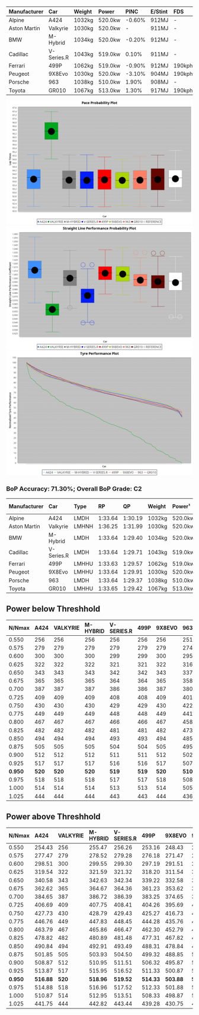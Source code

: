 | Manufacturer | Car        | Weight | Power   | PINC    | E/Stint | FDS     |
|:-|:-|:-|:-|:-|:-|:-|
| Alpine       | A424       | 1032kg | 520.0kw | -0.60%  | 912MJ   |    -    |
| Aston Martin | Valkyrie   | 1030kg | 520.0kw |    -    | 911MJ   |    -    |
| BMW          | M-Hybrid   | 1034kg | 520.0kw | -0.20%  | 912MJ   |    -    |
| Cadillac     | V-Series.R | 1043kg | 519.0kw | 0.10%   | 911MJ   |    -    |
| Ferrari      | 499P       | 1062kg | 519.0kw | -0.90%  | 912MJ   | 190kph  |
| Peugeot      | 9X8Evo     | 1030kg | 520.0kw | -3.10%  | 904MJ   | 190kph  |
| Porsche      | 963        | 1038kg | 510.0kw | 1.90%   | 908MJ   |    -    |
| Toyota       | GR010      | 1067kg | 513.0kw | 1.30%   | 917MJ   | 190kph  |

![PACECHART](./IMG/AUTO.png)
![STRAIGHTLINEPERFORMANCECHART](./IMG/AUTO_sp.png)
![TYREPERFORMANCECHART](./IMG/AUTO_tw.png)

### BoP Accuracy: 71.30%; Overall BoP Grade: C2
| Manufacturer | Car        | Type  | RP      | QP      | Weight | Power¹  | Threshhold | PINC    | Power²   | E/Stint | AVG Vmax  | FDS     | RDLC | L/Stint | BOP-Grade | Model Accuracy | Model Points | Match%  | SimDiff |
|:-|:-|:-|:-|:-|:-|:-|:-|:-|:-|:-|:-|:-|:-|:-|:-|:-|:-|:-|:-|
| Alpine       | A424       | LMDH  | 1:33.64 | 1:30.19 | 1032kg | 520.0kw | 250.0kph   | -0.60%  | 516.90kw |  912MJ  | 316.54kph |    -    | 1.02 | 37      | -B2       | 99.49%         | 1360         | 84.98%  | +0.12   |
| Aston Martin | Valkyrie   | LMHNH | 1:36.25 | 1:31.99 | 1030kg | 520.0kw | 0.0kph     |    -    | 520.00kw |  911MJ  | 307.13kph |    -    | 1.03 | 37      | +Ω2       | 100.00%        | 312          | -11.15% | #       |
| BMW          | M-Hybrid   | LMDH  | 1:33.64 | 1:29.40 | 1034kg | 520.0kw | 250.0kph   | -0.20%  | 519.00kw |  912MJ  | 315.35kph |    -    | 1.02 | 37      | -B2       | 98.62%         | 2363         | 84.86%  | -0.13   |
| Cadillac     | V-Series.R | LMDH  | 1:33.64 | 1:29.71 | 1043kg | 519.0kw | 250.0kph   | 0.10%   | 519.50kw |  911MJ  | 309.67kph |    -    | 1.02 | 37      | -B1       | 98.50%         | 4201         | 85.06%  | +0.49   |
| Ferrari      | 499P       | LMHHU | 1:33.63 | 1:29.57 | 1062kg | 519.0kw | 250.0kph   | -0.90%  | 514.30kw |  912MJ  | 313.56kph | 190kph  | 1.02 | 37      | -B2       | 100.00%        | 4441         | 81.21%  | -0.15   |
| Peugeot      | 9X8Evo     | LMHHU | 1:33.64 | 1:29.91 | 1030kg | 520.0kw | 250.0kph   | -3.10%  | 503.90kw |  904MJ  | 314.93kph | 190kph  | 1.03 | 37      | -C1       | 100.00%        | 808          | 78.28%  | -0.04   |
| Porsche      | 963        | LMDH  | 1:33.64 | 1:29.37 | 1038kg | 510.0kw | 250.0kph   | 1.90%   | 519.70kw |  908MJ  | 313.40kph |    -    | 1.02 | 37      | -B2       | 99.87%         | 12613        | 82.81%  | -0.12   |
| Toyota       | GR010      | LMHHU | 1:33.65 | 1:29.42 | 1067kg | 513.0kw | 250.0kph   | 1.30%   | 519.70kw |  917MJ  | 311.04kph | 190kph  | 1.02 | 37      | -B2       | 99.73%         | 2956         | 84.37%  | +0.03   |

## Power below Threshhold
| N/Nmax    | A424    | VALKYRIE | M-HYBRID | V-SERIES.R | 499P    | 9X8EVO  | 963     | GR010   |
|:-|:-|:-|:-|:-|:-|:-|:-|:-|
|  0.550    |  256    |  256     |  256     |  256       |  256    |  256    |  251    |  253    |
|  0.575    |  279    |  279     |  279     |  279       |  279    |  279    |  274    |  276    |
|  0.600    |  300    |  300     |  300     |  299       |  299    |  300    |  295    |  296    |
|  0.625    |  322    |  322     |  322     |  321       |  321    |  322    |  316    |  317    |
|  0.650    |  343    |  343     |  343     |  342       |  342    |  343    |  337    |  338    |
|  0.675    |  365    |  365     |  365     |  364       |  364    |  365    |  358    |  360    |
|  0.700    |  387    |  387     |  387     |  386       |  386    |  387    |  380    |  382    |
|  0.725    |  409    |  409     |  409     |  408       |  408    |  409    |  401    |  403    |
|  0.750    |  430    |  430     |  430     |  429       |  429    |  430    |  422    |  424    |
|  0.775    |  449    |  449     |  449     |  448       |  448    |  449    |  441    |  443    |
|  0.800    |  467    |  467     |  467     |  466       |  466    |  467    |  458    |  461    |
|  0.825    |  482    |  482     |  482     |  481       |  481    |  482    |  473    |  476    |
|  0.850    |  494    |  494     |  494     |  493       |  493    |  494    |  485    |  487    |
|  0.875    |  505    |  505     |  505     |  504       |  504    |  505    |  495    |  498    |
|  0.900    |  512    |  512     |  512     |  511       |  511    |  512    |  502    |  505    |
|  0.925    |  517    |  517     |  517     |  516       |  516    |  517    |  507    |  510    |
| **0.950** | **520** | **520**  | **520**  | **519**    | **519** | **520** | **510** | **513** |
|  0.975    |  518    |  518     |  518     |  517       |  517    |  518    |  508    |  511    |
|  1.000    |  514    |  514     |  514     |  513       |  513    |  514    |  505    |  507    |
|  1.025    |  444    |  444     |  444     |  443       |  443    |  444    |  436    |  438    |

## Power above Threshhold
| N/Nmax    | A424       | VALKYRIE | M-HYBRID   | V-SERIES.R | 499P       | 9X8EVO     | 963        | GR010      |
|:-|:-|:-|:-|:-|:-|:-|:-|:-|
|  0.550    |  254.43    |  256     |  255.47    |  256.26    |  253.16    |  248.43    |  256.34    |  256.33    |
|  0.575    |  277.47    |  279     |  278.52    |  279.28    |  276.18    |  271.47    |  279.37    |  279.36    |
|  0.600    |  298.51    |  300     |  299.55    |  299.30    |  297.19    |  291.51    |  299.40    |  299.39    |
|  0.625    |  319.54    |  322     |  321.59    |  321.32    |  318.20    |  311.54    |  321.43    |  321.41    |
|  0.650    |  340.58    |  343     |  342.63    |  342.34    |  339.22    |  332.58    |  342.45    |  342.44    |
|  0.675    |  362.62    |  365     |  364.67    |  364.36    |  361.23    |  353.62    |  364.48    |  364.47    |
|  0.700    |  384.65    |  387     |  386.72    |  386.39    |  383.25    |  374.65    |  386.51    |  386.50    |
|  0.725    |  406.69    |  409     |  407.75    |  408.41    |  404.26    |  395.69    |  408.54    |  408.53    |
|  0.750    |  427.73    |  430     |  428.79    |  429.43    |  425.27    |  416.73    |  429.57    |  429.55    |
|  0.775    |  446.76    |  449     |  447.83    |  448.45    |  444.28    |  435.76    |  448.60    |  448.58    |
|  0.800    |  463.79    |  467     |  465.86    |  466.47    |  462.30    |  452.79    |  466.62    |  466.60    |
|  0.825    |  478.82    |  482     |  480.89    |  481.48    |  477.31    |  467.82    |  481.64    |  481.62    |
|  0.850    |  490.84    |  494     |  492.91    |  493.49    |  488.31    |  478.84    |  493.66    |  493.64    |
|  0.875    |  501.85    |  505     |  503.93    |  504.50    |  499.32    |  488.85    |  504.67    |  504.65    |
|  0.900    |  508.87    |  512     |  510.95    |  511.51    |  506.32    |  495.87    |  511.68    |  511.66    |
|  0.925    |  513.87    |  517     |  515.95    |  516.52    |  511.33    |  500.87    |  516.69    |  516.67    |
| **0.950** | **516.88** | **520**  | **518.96** | **519.52** | **514.33** | **503.88** | **519.69** | **519.67** |
|  0.975    |  514.88    |  518     |  516.96    |  517.52    |  512.33    |  501.88    |  517.69    |  517.67    |
|  1.000    |  510.87    |  514     |  512.95    |  513.51    |  508.33    |  498.87    |  513.68    |  513.66    |
|  1.025    |  441.75    |  444     |  442.82    |  443.44    |  439.28    |  430.75    |  443.59    |  443.57    |
